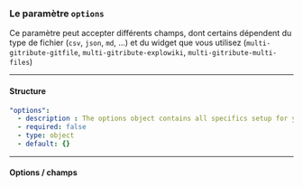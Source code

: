 
### Le paramètre `options` 

Ce paramètre peut accepter différents champs, dont certains dépendent du type de fichier (`csv`, `json`, `md`, ...) et du widget que vous utilisez (`multi-gitribute-gitfile`, `multi-gitribute-explowiki`, `multi-gitribute-multi-files`)

---

#### Structure

```yaml
"options":
  - description : The options object contains all specifics setup for your particular widget
  - required: false
  - type: object
  - default: {}
```

---

#### Options / champs
